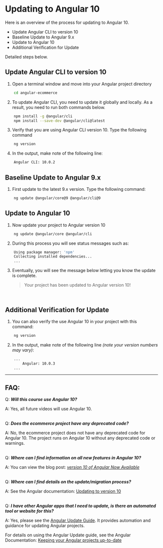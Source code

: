 # Updating to Angular 10

Here is an overview of the process for updating to Angular 10.

* Update Angular CLI to version 10
* Baseline Update to Angular 9.x
* Update to Angular 10
* Additional Verification for Update

Detailed steps below.

## Update Angular CLI to version 10

1. Open a terminal window and move into your Angular project directory

```bash
    cd angular-ecommerce
```

2. To update Angular CLI, you need to update it globally and locally. As a result, you need to run both commands below.

```bash
    npm install -g @angular/cli
    npm install --save-dev @angular/cli@latest
```

3. Verify that you are using Angular CLI version 10. Type the following command

```bash
    ng version
```

4. In the output, make note of the following line:

```bash
    Angular CLI: 10.0.2
```

## Baseline Update to Angular 9.x
1. First update to the latest 9.x version. Type the following command:

```bash
    ng update @angular/core@9 @angular/cli@9
```

## Update to Angular 10

1. Now update your project to Angular version 10

```bash
    ng update @angular/core @angular/cli
```

2. During this process you will see status messages such as:

```bash
    Using package manager: 'npm'
    Collecting installed dependencies...
    ...
```

3. Eventually, you will see the message below letting you know the update is complete.

    > Your project has been updated to Angular version 10!  

&nbsp;

## Additional Verification for Update 

1. You can also verify the use Angular 10 in your project with this command:

```bash
    ng version
```

2. In the output, make note of the following line _(note your version numbers may vary)_:
```bash
    ...
        Angular: 10.0.3
    ...
```

---

## FAQ: 

Q: **_Will this course use Angular 10?_**

A: Yes, all future videos will use Angular 10.  
&nbsp;  

Q: **_Does the ecommerce project have any deprecated code?_**

A: No, the ecommerce project does not have any deprecated code for Angular 10. The project runs on Angular 10 without any deprecated code or warnings.  
&nbsp;  

Q: **_Where can I find information on all new features in Angular 10?_**

A: You can view the blog post: [_version 10 of Angular Now Available_](https://blog.angular.io/version-10-of-angular-now-available-78960babd41)  
&nbsp;

Q: **_Where can I find details on the update/migration process?_**

A: See the Angular documentation: [Updating to version 10](https://update.angular.io/)  
&nbsp;


Q: **_I have other Angular apps that I need to update, is there an automated tool or website for this?_**

A: Yes, please see the [Angular Update Guide](https://update.angular.io/). It provides automation and guidance for updating Angular projects.
 
For details on using the Angular Update guide, see the Angular Documentation: [Keeping your Angular projects up-to-date](https://angular.io/guide/updating)
